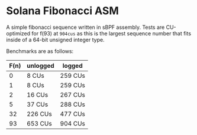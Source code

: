 # Solana Fibonacci ASM
A simple fibonacci sequence written in sBPF assembly. Tests are CU-optimized for f(93) at `904cus` as this is the largest sequence number that fits inside of a 64-bit unsigned integer type.

Benchmarks are as follows:

| F(n) | unlogged | logged  |
| -----| ---------| --------|
|  0   | 8 CUs    | 259 CUs |
|  1   | 8 CUs    | 259 CUs |
|  2   | 16 CUs   | 267 CUs |
|  5   | 37 CUs   | 288 CUs |
|  32  | 226 CUs  | 477 CUs |
|  93  | 653 CUs  | 904 CUs |